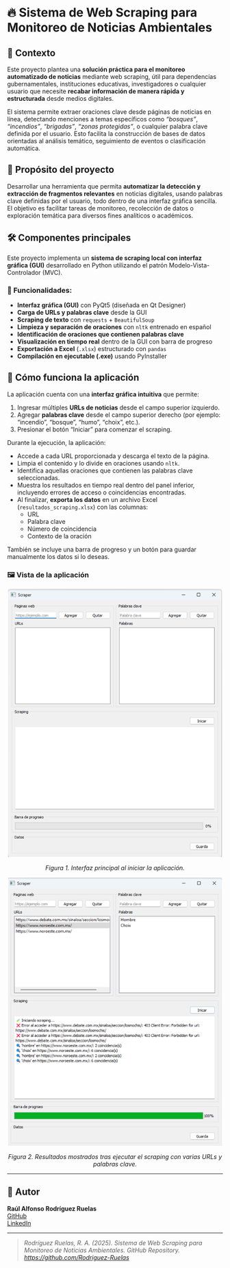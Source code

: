 # 🔥 Sistema de Web Scraping para Monitoreo de Noticias Ambientales

## 🧪 Contexto

Este proyecto plantea una **solución práctica para el monitoreo automatizado de noticias** mediante web scraping, útil para dependencias gubernamentales, instituciones educativas, investigadores o cualquier usuario que necesite **recabar información de manera rápida y estructurada** desde medios digitales.

El sistema permite extraer oraciones clave desde páginas de noticias en línea, detectando menciones a temas específicos como *“bosques”*, *“incendios”*, *“brigadas”*, *“zonas protegidas”*, o cualquier palabra clave definida por el usuario. Esto facilita la construcción de bases de datos orientadas al análisis temático, seguimiento de eventos o clasificación automática.

## 🎯 Propósito del proyecto

Desarrollar una herramienta que permita **automatizar la detección y extracción de fragmentos relevantes** en noticias digitales, usando palabras clave definidas por el usuario, todo dentro de una interfaz gráfica sencilla. El objetivo es facilitar tareas de monitoreo, recolección de datos o exploración temática para diversos fines analíticos o académicos.

## 🛠️ Componentes principales

Este proyecto implementa un **sistema de scraping local con interfaz gráfica (GUI)** desarrollado en Python utilizando el patrón Modelo-Vista-Controlador (MVC).

### 🔧 Funcionalidades:

- **Interfaz gráfica (GUI)** con PyQt5 (diseñada en Qt Designer)
- **Carga de URLs y palabras clave** desde la GUI
- **Scraping de texto** con `requests` + `BeautifulSoup`
- **Limpieza y separación de oraciones** con `nltk` entrenado en español
- **Identificación de oraciones que contienen palabras clave**
- **Visualización en tiempo real** dentro de la GUI con barra de progreso
- **Exportación a Excel** (`.xlsx`) estructurado con `pandas`
- **Compilación en ejecutable (.exe)** usando PyInstaller

## 🧩 Cómo funciona la aplicación

La aplicación cuenta con una **interfaz gráfica intuitiva** que permite:

1. Ingresar múltiples **URLs de noticias** desde el campo superior izquierdo.  
2. Agregar **palabras clave** desde el campo superior derecho (por ejemplo: “incendio”, “bosque”, “humo”, “choix”, etc.).  
3. Presionar el botón “Iniciar” para comenzar el scraping.

Durante la ejecución, la aplicación:

- Accede a cada URL proporcionada y descarga el texto de la página.
- Limpia el contenido y lo divide en oraciones usando `nltk`.
- Identifica aquellas oraciones que contienen las palabras clave seleccionadas.
- Muestra los resultados en tiempo real dentro del panel inferior, incluyendo errores de acceso o coincidencias encontradas.
- Al finalizar, **exporta los datos** en un archivo Excel (`resultados_scraping.xlsx`) con las columnas:
  - URL
  - Palabra clave
  - Número de coincidencia
  - Contexto de la oración

También se incluye una barra de progreso y un botón para guardar manualmente los datos si lo deseas.

### 🖼️ Vista de la aplicación

<p align="center">
  <img src="https://github.com/Rodriguez-Ruelas/Webscraping-en-plataformas-de-noticias/blob/main/Image/01_app.PNG" width="500">
</p>
<p align="center"><em>Figura 1. Interfaz principal al iniciar la aplicación.</em></p>

<p align="center">
  <img src="https://github.com/Rodriguez-Ruelas/Webscraping-en-plataformas-de-noticias/blob/main/Image/02_app.PNG" width="500">
</p>
<p align="center"><em>Figura 2. Resultados mostrados tras ejecutar el scraping con varias URLs y palabras clave.</em></p>

---

## 👤 Autor

**Raúl Alfonso Rodríguez Ruelas**  
[GitHub](https://github.com/Rodriguez-Ruelas)  
[LinkedIn](https://www.linkedin.com/in/raul-rodriguez-ruelas-20634a171/)

---

> *Rodríguez Ruelas, R. A. (2025). Sistema de Web Scraping para Monitoreo de Noticias Ambientales. GitHub Repository. https://github.com/Rodriguez-Ruelas*
